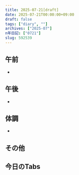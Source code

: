 ```yaml
---
title: 2025-07-21[draft]
date: 2025-07-21T00:00:00+09:00
draft: false
tags: ["diary", ""]
archives: ["2025-07"]
n年日記: ["0721"]
slug: 592539
---
```

## 午前
- 
## 午後
- 
## 体調
- 
## その他
## 今日のTabs